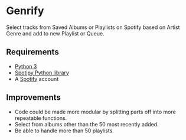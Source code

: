 # Genrify

Select tracks from Saved Albums or Playlists on Spotify based on Artist Genre and add to new Playlist or Queue.

## Requirements

* [Python 3](https://www.python.org/)
* [Spotipy Python library](https://spotipy.readthedocs.io/)
* A [Spotify](https://www.spotify.com/) account

## Improvements

* Code could be made more modular by splitting parts off into more repeatable functions.
* Select from albums other than the 50 most recently added.
* Be able to handle more than 50 playlists.
